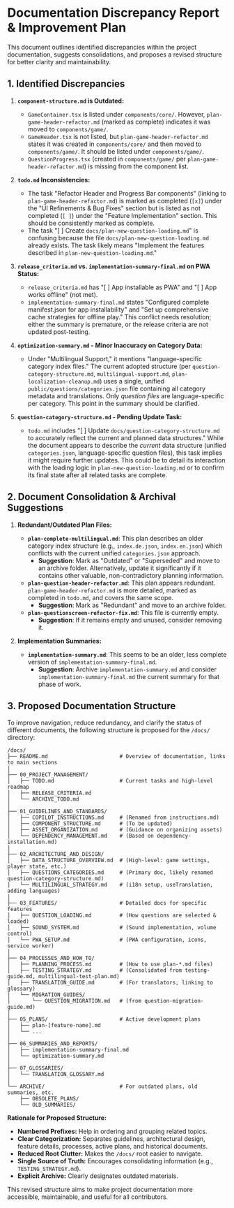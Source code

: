 # Documentation Discrepancy Report & Improvement Plan

This document outlines identified discrepancies within the project documentation, suggests consolidations, and proposes a revised structure for better clarity and maintainability.

## 1. Identified Discrepancies

1.  **`component-structure.md` is Outdated:**
    *   `GameContainer.tsx` is listed under `components/core/`. However, `plan-game-header-refactor.md` (marked as complete) indicates it was moved to `components/game/`.
    *   `GameHeader.tsx` is not listed, but `plan-game-header-refactor.md` states it was created in `components/core/` and then moved to `components/game/`. It should be listed under `components/game/`.
    *   `QuestionProgress.tsx` (created in `components/game/` per `plan-game-header-refactor.md`) is missing from the component list.

2.  **`todo.md` Inconsistencies:**
    *   The task "Refactor Header and Progress Bar components" (linking to `plan-game-header-refactor.md`) is marked as completed (`[x]`) under the "UI Refinements & Bug Fixes" section but is listed as not completed (`[ ]`) under the "Feature Implementation" section. This should be consistently marked as complete.
    *   The task "[ ] Create `docs/plan-new-question-loading.md`" is confusing because the file `docs/plan-new-question-loading.md` already exists. The task likely means "Implement the features described in `plan-new-question-loading.md`."

3.  **`release_criteria.md` vs. `implementation-summary-final.md` on PWA Status:**
    *   `release_criteria.md` has "[ ] App installable as PWA" and "[ ] App works offline" (not met).
    *   `implementation-summary-final.md` states "Configured complete manifest.json for app installability" and "Set up comprehensive cache strategies for offline play." This conflict needs resolution; either the summary is premature, or the release criteria are not updated post-testing.

4.  **`optimization-summary.md` - Minor Inaccuracy on Category Data:**
    *   Under "Multilingual Support," it mentions "language-specific category index files." The current adopted structure (per `question-category-structure.md`, `multilingual-support.md`, `plan-localization-cleanup.md`) uses a single, unified `public/questions/categories.json` file containing all category metadata and translations. Only *question files* are language-specific per category. This point in the summary should be clarified.

5.  **`question-category-structure.md` - Pending Update Task:**
    *   `todo.md` includes "[ ] Update `docs/question-category-structure.md` to accurately reflect the current and planned data structures." While the document appears to describe the *current* data structure (unified `categories.json`, language-specific question files), this task implies it might require further updates. This could be to detail its interaction with the loading logic in `plan-new-question-loading.md` or to confirm its final state after all related tasks are complete.

## 2. Document Consolidation & Archival Suggestions

1.  **Redundant/Outdated Plan Files:**
    *   **`plan-complete-multilingual.md`**: This plan describes an older category index structure (e.g., `index.de.json`, `index.en.json`) which conflicts with the current unified `categories.json` approach.
        *   **Suggestion**: Mark as "Outdated" or "Superseded" and move to an archive folder. Alternatively, update it significantly if it contains other valuable, non-contradictory planning information.
    *   **`plan-question-header-refactor.md`**: This plan appears redundant. `plan-game-header-refactor.md` is more detailed, marked as completed in `todo.md`, and covers the same scope.
        *   **Suggestion**: Mark as "Redundant" and move to an archive folder.
    *   **`plan-questionscreen-refactor-fix.md`**: This file is currently empty.
        *   **Suggestion**: If it remains empty and unused, consider removing it.

2.  **Implementation Summaries:**
    *   **`implementation-summary.md`**: This seems to be an older, less complete version of `implementation-summary-final.md`.
        *   **Suggestion**: Archive `implementation-summary.md` and consider `implementation-summary-final.md` the current summary for that phase of work.

## 3. Proposed Documentation Structure

To improve navigation, reduce redundancy, and clarify the status of different documents, the following structure is proposed for the `/docs/` directory:

```
/docs/
├── README.md                       # Overview of documentation, links to main sections
│
├── 00_PROJECT_MANAGEMENT/
│   ├── TODO.md                     # Current tasks and high-level roadmap
│   ├── RELEASE_CRITERIA.md
│   └── ARCHIVE_TODO.md
│
├── 01_GUIDELINES_AND_STANDARDS/
│   ├── COPILOT_INSTRUCTIONS.md     # (Renamed from instructions.md)
│   ├── COMPONENT_STRUCTURE.md      # (To be updated)
│   ├── ASSET_ORGANIZATION.md       # (Guidance on organizing assets)
│   └── DEPENDENCY_MANAGEMENT.md    # (Based on dependency-installation.md)
│
├── 02_ARCHITECTURE_AND_DESIGN/
│   ├── DATA_STRUCTURE_OVERVIEW.md  # (High-level: game settings, player state, etc.)
│   ├── QUESTIONS_CATEGORIES.md     # (Primary doc, likely renamed question-category-structure.md)
│   └── MULTILINGUAL_STRATEGY.md    # (i18n setup, useTranslation, adding languages)
│
├── 03_FEATURES/                    # Detailed docs for specific features
│   ├── QUESTION_LOADING.md         # (How questions are selected & loaded)
│   ├── SOUND_SYSTEM.md             # (Sound implementation, volume control)
│   └── PWA_SETUP.md                # (PWA configuration, icons, service worker)
│
├── 04_PROCESSES_AND_HOW_TO/
│   ├── PLANNING_PROCESS.md         # (How to use plan-*.md files)
│   ├── TESTING_STRATEGY.md         # (Consolidated from testing-guide.md, multilingual-test-plan.md)
│   ├── TRANSLATION_GUIDE.md        # (For translators, linking to glossary)
│   └── MIGRATION_GUIDES/
│       └── QUESTION_MIGRATION.md   # (from question-migration-guide.md)
│
├── 05_PLANS/                       # Active development plans
│   ├── plan-[feature-name].md
│   └── ...
│
├── 06_SUMMARIES_AND_REPORTS/
│   ├── implementation-summary-final.md
│   └── optimization-summary.md
│
├── 07_GLOSSARIES/
│   └── TRANSLATION_GLOSSARY.md
│
└── ARCHIVE/                        # For outdated plans, old summaries, etc.
    ├── OBSOLETE_PLANS/
    └── OLD_SUMMARIES/
```

**Rationale for Proposed Structure:**

*   **Numbered Prefixes:** Help in ordering and grouping related topics.
*   **Clear Categorization:** Separates guidelines, architectural design, feature details, processes, active plans, and historical documents.
*   **Reduced Root Clutter:** Makes the `/docs/` root easier to navigate.
*   **Single Source of Truth:** Encourages consolidating information (e.g., `TESTING_STRATEGY.md`).
*   **Explicit Archive:** Clearly designates outdated materials.

This revised structure aims to make project documentation more accessible, maintainable, and useful for all contributors.
